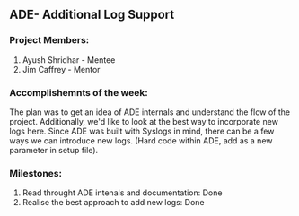 ## ADE- Additional Log Support

### Project Members:

1. Ayush Shridhar - Mentee
2. Jim Caffrey - Mentor

### Accomplishemnts of the week:

The plan was to get an idea of ADE internals and understand the flow of the project. 
Additionally, we'd like to look at the best way to incorporate new logs here. Since
ADE was built with Syslogs in mind, there can be a few ways we can introduce new logs.
(Hard code within ADE, add as a new parameter in setup file).

### Milestones:

1. Read throught ADE intenals and documentation: Done
2. Realise the best approach to add new logs: Done

